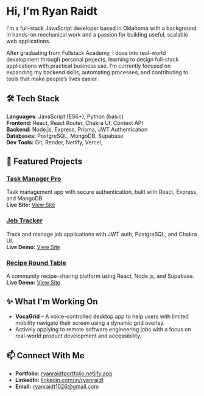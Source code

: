 # Hi, I'm Ryan Raidt

I'm a full-stack JavaScript developer based in Oklahoma with a background in hands-on mechanical work and a passion for building useful, scalable web applications.

After graduating from Fullstack Academy, I dove into real-world development through personal projects, learning to design full-stack applications with practical business use. I’m currently focused on expanding my backend skills, automating processes, and contributing to tools that make people’s lives easier.

## 🛠️ Tech Stack

**Languages:** JavaScript (ES6+), Python (basic)  
**Frontend:** React, React Router, Chakra UI, Context API  
**Backend:** Node.js, Express, Prisma, JWT Authentication  
**Databases:** PostgreSQL, MongoDB, Supabase  
**Dev Tools:** Git, Render, Netlify, Vercel, 

## 🚀 Featured Projects

### [Task Manager Pro](https://ryan-task-manger-pro.netlify.app/)
Task management app with secure authentication, built with React, Express, and MongoDB.  
**Live Site:** [View Site](https://ryan-task-manger-pro.netlify.app)  


### [Job Tracker](https://github.com/RyanRaidt/job-tracker)
Track and manage job applications with JWT auth, PostgreSQL, and Chakra UI.  
**Live Demo:** [View Site](https://ryan-job-trackers.netlify.app/)

### [Recipe Round Table](https://github.com/RyanRaidt/recipe-sharing)
A community recipe-sharing platform using React, Node.js, and Supabase.  
**Live Demo:** [View Site](https://recipe-round-table-frontend.onrender.com/)

## ✨ What I'm Working On

- **VocaGrid** – A voice-controlled desktop app to help users with limited mobility navigate their screen using a dynamic grid overlay.
- Actively applying to remote software engineering jobs with a focus on real-world product development and accessibility.

## 📫 Connect With Me

- **Portfolio:** [ryanraidtportfolio.netlify.app](https://ryanraidtportfolio.netlify.app)
- **LinkedIn:** [linkedin.com/in/ryanraidt](https://www.linkedin.com/in/ryanraidt)
- **Email:** ryanraidt1026@gmail.com
